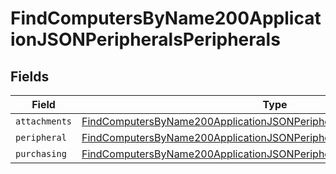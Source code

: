 # FindComputersByName200ApplicationJSONPeripheralsPeripherals


## Fields

| Field                                                                                                                                                                         | Type                                                                                                                                                                          | Required                                                                                                                                                                      | Description                                                                                                                                                                   |
| ----------------------------------------------------------------------------------------------------------------------------------------------------------------------------- | ----------------------------------------------------------------------------------------------------------------------------------------------------------------------------- | ----------------------------------------------------------------------------------------------------------------------------------------------------------------------------- | ----------------------------------------------------------------------------------------------------------------------------------------------------------------------------- |
| `attachments`                                                                                                                                                                 | [FindComputersByName200ApplicationJSONPeripheralsPeripheralsAttachments](../../models/operations/findcomputersbyname200applicationjsonperipheralsperipheralsattachments.md)[] | :heavy_minus_sign:                                                                                                                                                            | N/A                                                                                                                                                                           |
| `peripheral`                                                                                                                                                                  | [FindComputersByName200ApplicationJSONPeripheralsPeripheralsPeripheral](../../models/operations/findcomputersbyname200applicationjsonperipheralsperipheralsperipheral.md)     | :heavy_minus_sign:                                                                                                                                                            | N/A                                                                                                                                                                           |
| `purchasing`                                                                                                                                                                  | [FindComputersByName200ApplicationJSONPeripheralsPeripheralsPurchasing](../../models/operations/findcomputersbyname200applicationjsonperipheralsperipheralspurchasing.md)     | :heavy_minus_sign:                                                                                                                                                            | N/A                                                                                                                                                                           |